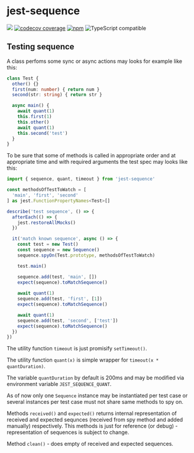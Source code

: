 # jest-sequence

[![](https://img.shields.io/npm/v/jest-sequence.svg)](https://www.npmjs.com/package/jest-sequence)
[![codecov coverage](https://img.shields.io/codecov/c/github/oklas/jest-sequence.svg)](https://codecov.io/github/oklas/jest-sequence)
[![npm](https://img.shields.io/npm/dt/jest-sequence.svg)](http://www.npmtrends.com/jest-sequence)
![TypeScript compatible](https://img.shields.io/badge/typescript-compatible-brightgreen.svg)

## Testing sequence

A class perfoms some sync or async actions may looks for example like this:

```ts
class Test {
  other() {}
  first(num: number) { return num }
  second(str: string) { return str }

  async main() {
    await quant(1)
    this.first(1)
    this.other()
    await quant(1)
    this.second('test')
  }
}
```

To be sure that some of methods is called in appropriate order
and at appropriate time and with required arguments
the test spec may looks like this:

```ts
import { sequence, quant, timeout } from 'jest-sequence'

const methodsOfTestToWatch = [
  'main', 'first', 'second'
] as jest.FunctionPropertyNames<Test>[]

describe('test sequence', () => {
  afterEach(() => {
    jest.restoreAllMocks()
  })

  it('match known sequence', async () => {
    const test = new Test()
    const sequence = new Sequence()
    sequence.spyOn(Test.prototype, methodsOfTestToWatch)

    test.main()

    sequence.add(test, 'main', [])
    expect(sequence).toMatchSequence()
  
    await quant(1)
    sequence.add(test, 'first', [1])
    expect(sequence).toMatchSequence()

    await quant(1)
    sequence.add(test, 'second', ['test'])
    expect(sequence).toMatchSequence()
  })
})
```

The utility function `timeout` is just promisify `setTimeout()`.

The utility function `quant(x)` is simple wrapper for `timeout(x * quantDuration)`.

The variable `quantDuration` by default is 200ms and may be modified via
environment variable `JEST_SEQUENCE_QUANT`.

As of now only one `Sequence` instance may be instantiated per test case or
several instances per test case must not share same methods to spy on.

Methods `received()` and `expected()` returns internal representation of
received and expected sequnces (received from spy method and added manually)
respectively. This methods is just for reference (or debug) - representation
of sequences is subject to change.

Method `clean()` - does empty of received and expected sequences.
